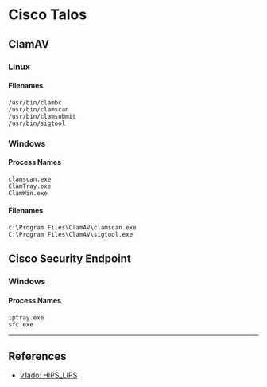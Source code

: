 # Cisco Talos

## ClamAV

### Linux

#### Filenames

```
/usr/bin/clambc
/usr/bin/clamscan
/usr/bin/clamsubmit
/usr/bin/sigtool
```

### Windows

#### Process Names

```
clamscan.exe
ClamTray.exe
ClamWin.exe
```

#### Filenames

```
c:\Program Files\ClamAV\clamscan.exe
C:\Program Files\ClamAV\sigtool.exe
```

## Cisco Security Endpoint

### Windows

#### Process Names

```
iptray.exe
sfc.exe
```

---
## References

- [v1ado: HIPS_LIPS](https://github.com/v1ado/HIPS_LIPS)